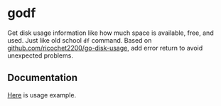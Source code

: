 godf
=============

Get disk usage information like how much space is available, free, and used. Just like old school `df` command.
Based on [github.com/ricochet2200/go-disk-usage](https://github.com/ricochet2200/go-disk-usage), add error return to avoid unexpected problems.

## Documentation
[Here](https://github.com/samuelncui/godf/blob/master/example/main.go) is usage example.
